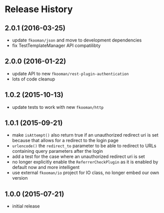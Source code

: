 # Release History

## 2.0.1 (2016-03-25)
- update `fkooman/json` and move to development dependencies
- fix TestTemplateManager API compatilibty

## 2.0.0 (2016-01-22)
- update API to new `fkooman/rest-plugin-authentication`
- lots of code cleanup

## 1.0.2 (2015-10-13)
- update tests to work with new `fkooman/http`

## 1.0.1 (2015-09-21)
- make `isAttempt()` also return true if an unauthorized redirect uri is set
  because that allows for a redirect to the login page
- `urlencode()` the `redirect_to` parameter to be able to redirect to URLs 
  containing query parameters after the login
- add a test for the case where an unauthorized redirect uri is set
- no longer explicitly enable the `ReferrerCheckPlugin` as it is enabled by
  default now and more intelligent
- use external `fkooman/io` project for IO class, no longer embed our own
  version

## 1.0.0 (2015-07-21)
- initial release
